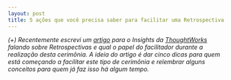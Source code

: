 ```yaml
---
layout: post
title: 5 ações que você precisa saber para facilitar uma Retrospectiva
---
```


*(+) Recentemente escrevi um [artigo] para o Insights da [ThoughtWorks] falando sobre Retrospectivas e qual o papel do facilitador durante a realização desta cerimônia. A ideia do artigo é dar cinco dicas para quem está começando a facilitar este tipo de cerimônia e relembrar alguns conceitos para quem já faz isso há algum tempo.*


[artigo]: http://www.thoughtworks.com/pt/insights/blog/5-things-you-need-know-facilitate-retrospective
[ThoughtWorks]: https://thoughtworks.com